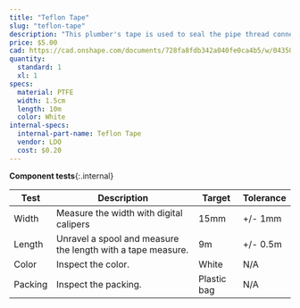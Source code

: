 ```yaml
---
title: "Teflon Tape"
slug: "teflon-tape"
description: "This plumber's tape is used to seal the pipe thread connections in FarmBot's watering system."
price: $5.00
cad: https://cad.onshape.com/documents/728fa8fdb342a040fe0ca4b5/w/0435033a7c78b02e71d0f721/e/2f3e5f2927bc522e864f32a6?renderMode=0&uiState=6255dece46b4a5023f0b2d15
quantity:
  standard: 1
  xl: 1
specs:
  material: PTFE
  width: 1.5cm
  length: 10m
  color: White
internal-specs:
  internal-part-name: Teflon Tape
  vendor: LDO
  cost: $0.20
---
```


**Component tests**{:.internal}

|Test         |Description  |Target       |Tolerance    |
|-------------|-------------|-------------|-------------|
|Width        |Measure the width with digital calipers|15mm|+/- 1mm
|Length       |Unravel a spool and measure the length with a tape measure.|9m|+/- 0.5m
|Color        |Inspect the color.|White|N/A
|Packing      |Inspect the packing.|Plastic bag|N/A